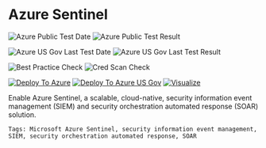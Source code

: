 # Azure Sentinel

![Azure Public Test Date](https://azurequickstartsservice.blob.core.windows.net/badges/101-azure-sentinel/PublicLastTestDate.svg)
![Azure Public Test Result](https://azurequickstartsservice.blob.core.windows.net/badges/101-azure-sentinel/PublicDeployment.svg)

![Azure US Gov Last Test Date](https://azurequickstartsservice.blob.core.windows.net/badges/101-azure-sentinel/FairfaxLastTestDate.svg)
![Azure US Gov Last Test Result](https://azurequickstartsservice.blob.core.windows.net/badges/101-azure-sentinel/FairfaxDeployment.svg)

![Best Practice Check](https://azurequickstartsservice.blob.core.windows.net/badges/101-azure-sentinel/BestPracticeResult.svg)
![Cred Scan Check](https://azurequickstartsservice.blob.core.windows.net/badges/101-azure-sentinel/CredScanResult.svg)

[![Deploy To Azure](https://raw.githubusercontent.com/fathym-it/azure-quickstart-templates/master/1-CONTRIBUTION-GUIDE/images/deploytoazure.svg?sanitize=true)](https://portal.azure.com/#create/Microsoft.Template/uri/https%3A%2F%2Fraw.githubusercontent.com%2Ffathym-it%2Fazure-quickstart-templates%2Fmaster%2F101-azure-sentinel%2Fazuredeploy.json)
[![Deploy To Azure US Gov](https://raw.githubusercontent.com/fathym-it/azure-quickstart-templates/master/1-CONTRIBUTION-GUIDE/images/deploytoazuregov.svg?sanitize=true)](https://portal.azure.us/#create/Microsoft.Template/uri/https%3A%2F%2Fraw.githubusercontent.com%2Ffathym-it%2Fazure-quickstart-templates%2Fmaster%2F101-azure-sentinel%2Fazuredeploy.json)
[![Visualize](https://raw.githubusercontent.com/fathym-it/azure-quickstart-templates/master/1-CONTRIBUTION-GUIDE/images/visualizebutton.svg?sanitize=true)](http://armviz.io/#/?load=https%3A%2F%2Fraw.githubusercontent.com%2Ffathym-it%2Fazure-quickstart-templates%2Fmaster%2F101-azure-sentinel%2Fazuredeploy.json)

Enable Azure Sentinel, a scalable, cloud-native, security information event management (SIEM) and security orchestration automated response (SOAR) solution.

`Tags: Microsoft Azure Sentinel, security information event management, SIEM, security orchestration automated response, SOAR`
